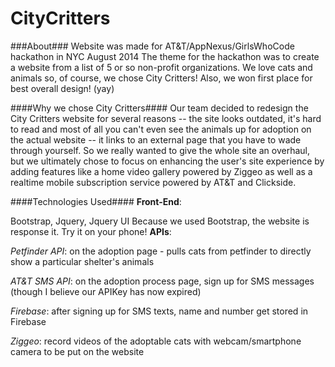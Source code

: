 CityCritters
============


###About###
Website was made for AT&T/AppNexus/GirlsWhoCode hackathon in NYC August 2014
The theme for the hackathon was to create a website from a list of 5 or so non-profit organizations.  We love cats and animals so, of course, we chose City Critters!  Also, we won first place for best overall design! (yay)

####Why we chose City Critters####
Our team decided to redesign the City Critters website for several reasons -- the site looks outdated, it's hard to read and most of all you can't even see the animals up for adoption on the actual website -- it links to an external page that you have to wade through yourself. So we really wanted to give the whole site an overhaul, but we ultimately chose to focus on enhancing the user's site experience by adding features like a home video gallery powered by Ziggeo as well as a realtime mobile subscription service powered by AT&T and Clickside.

####Technologies Used####
**Front-End**:

Bootstrap, Jquery, Jquery UI
Because we used Bootstrap, the website is response it.  Try it on your phone!
**APIs**:

*Petfinder API*: on the adoption page - pulls cats from petfinder to directly show a particular shelter's animals

*AT&T SMS API*: on the adoption process page, sign up for SMS messages (though I believe our APIKey has now expired)

*Firebase*: after signing up for SMS texts, name and number get stored in Firebase 

*Ziggeo*: record videos of the adoptable cats with webcam/smartphone camera to be put on the website


